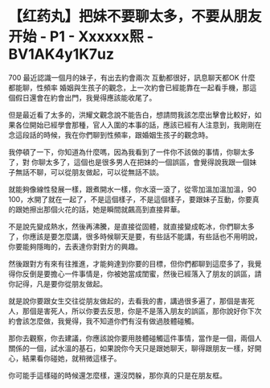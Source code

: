 # 【红药丸】把妹不要聊太多，不要从朋友开始 - P1 - Xxxxxx熙 - BV1AK4y1K7uz

700 最近認識一個月的妹子，有出去約會兩次 互動都很好，訊息聊天都OK 什麼都能聊，性頻率 婚姻與生孩子的觀念，上一次約會已經能靠在一起看手機，那這個假日還會在約會出門，我覺得應該能收尾了。

但是最近看了太多的，洪耀文觀念說不能告白，想請問我該怎麼出擊會比較好，如果各位開始已經學會那種，官人入圍的本事的話，應該已經有人注意到，我剛剛在念這段話的時候，我在你們聊到性頻率，跟婚姻生孩子的觀念時。

我停頓了一下，你知道為什麼嗎，因為我看到了一件你不該做的事情，你聊太多了，對 你聊太多了，這個也是很多男人在把妹的一個誤區，會覺得說我跟一個妹子無話不聊，可以從朋友做起，可以從無話不談。

就能夠像線性發展一樣，跟煮開水一樣，你水滾一滾了，從零加溫加溫加溫，90 100，水開了就在一起了，不是這個樣子，不是這個樣子，要跟妹子互動，你要真的跟她擦出那個火花的話，她是瞬間就飆高到直接昇華。

不是說先變成熱水，然後再沸騰，是直接從固體，就直接變成乾冰，你們聊太多了，你應該是要怎麼講，很多時候聊天是要，有些話不能講，有些話也不用明說，你要能夠隱晦的，去表達你對對方的興趣。

然後跟對方有來有往推進，才能夠達到你要的目標，但你們都聊到這麼多了，我覺得你反倒是要擔心一件事情是，你被她當成閨蜜，然後已經落入了朋友的誤區，請你記得，凡是要你從朋友做起。

就是說你要跟女生交往從朋友做起的，去看我的書，講過很多遍了，那個是害死人，那個是害死人，所以你要去反思，你是不是落入朋友的誤區，那你說好你下次約會該怎麼做，我覺得，我不知道你們有沒有做過肢體碰觸。

那你去觀察，你去建議，你應該說你要用肢體碰觸這件事情，當作是一個，兩個人關係的一個，試水溫的基石，如果說你今天只是跟她聊天，聊得跟朋友一樣，好開心，結果看你碰她，就稍微這樣子。

你可能手這樣碰的時候還怎麼樣，還沒閃躲，那你真的只是在朋友框。